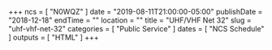 +++
ncs = [ "N0WQZ" ]
date = "2019-08-11T21:00:00-05:00"
publishDate = "2018-12-18"
endTime = ""
location = ""
title = "UHF/VHF Net 32"
slug = "uhf-vhf-net-32"
categories = [ "Public Service" ]
dates = [ "NCS Schedule" ]
outputs = [ "HTML" ]
+++
